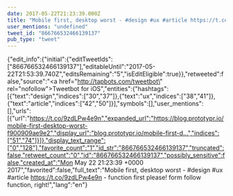 ```yaml
---
date: 2017-05-22T21:23:39.000Z
title: "Mobile first, desktop worst - #design #ux #article https://t.co/9zdLPw4e9n - function first please! form follow function, right!″"
user_mentions: "undefined"
tweet_id: "866766532466139137"
pub_type: "tweet"
---
```

{"edit_info":{"initial":{"editTweetIds":["866766532466139137"],"editableUntil":"2017-05-22T21:53:39.740Z","editsRemaining":"5","isEditEligible":true}},"retweeted":false,"source":"<a href=\"http://tapbots.com/tweetbot\" rel=\"nofollow\">Tweetbot for iΟS</a>","entities":{"hashtags":[{"text":"design","indices":["30","37"]},{"text":"ux","indices":["38","41"]},{"text":"article","indices":["42","50"]}],"symbols":[],"user_mentions":[],"urls":[{"url":"https://t.co/9zdLPw4e9n","expanded_url":"https://blog.prototypr.io/mobile-first-desktop-worst-f900909ae9e2","display_url":"blog.prototypr.io/mobile-first-d…","indices":["51","74"]}]},"display_text_range":["0","128"],"favorite_count":"1","id_str":"866766532466139137","truncated":false,"retweet_count":"0","id":"866766532466139137","possibly_sensitive":false,"created_at":"Mon May 22 21:23:39 +0000 2017","favorited":false,"full_text":"Mobile first, desktop worst - #design #ux #article https://t.co/9zdLPw4e9n - function first please! form follow function, right!","lang":"en"}
